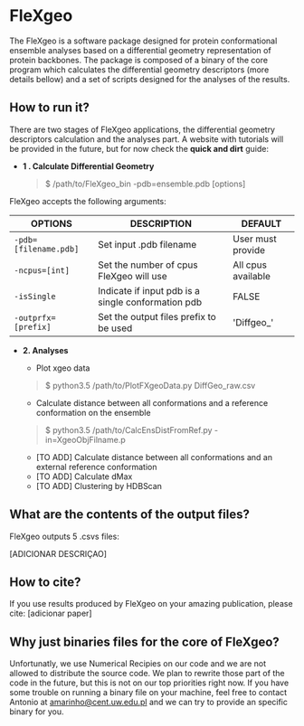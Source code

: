 # FleXgeo

The FleXgeo is a software package designed for protein conformational ensemble analyses based on a differential geometry representation of protein backbones. The package is composed of a binary of the core program which calculates the differential geometry descriptors (more details bellow) and a set of scripts designed for the analyses of the results.

## How to run it?
There are two stages of FleXgeo applications, the differential geometry descriptors calculation and the analyses part. A website with tutorials will be provided in the future, but for now check the **quick and dirt** guide:
- **1 . Calculate Differential Geometry**
	>$ /path/to/FleXgeo_bin -pdb=ensemble.pdb [options]

FleXgeo accepts the following arguments:

|    OPTIONS       | DESCRIPTION               | DEFAULT                 |
|----------------|-----------------------------|--------------------------|
|`-pdb=[filename.pdb]`|Set input .pdb filename|User must provide  |
|`-ncpus=[int]`      |Set the number of cpus FleXgeo will use | All cpus available|
| `-isSingle`        |Indicate if input pdb is a single conformation pdb | FALSE|
|`-outprfx=[prefix]` | Set the output files prefix to be used | 'Diffgeo_' |

- **2. Analyses**
	* Plot xgeo data
	>$ python3.5 /path/to/PlotFXgeoData.py DiffGeo_raw.csv

	* Calculate distance between all conformations and a reference conformation on the ensemble
	>$ python3.5 /path/to/CalcEnsDistFromRef.py -in=XgeoObjFilname.p

	* [TO ADD] Calculate distance between all conformations and an external reference conformation
	* [TO ADD] Calculate dMax
	* [TO ADD] Clustering by HDBScan

## What are the contents of the output files?
FleXgeo outputs 5 .csvs files:

[ADICIONAR DESCRIÇAO]

## How to cite?
If you use results produced by FleXgeo on your amazing publication, please cite:
[adicionar paper]

## Why just binaries files for the core of FleXgeo?
Unfortunatly, we use Numerical Recipies on our code and we are not allowed to distribute the source code. We plan to rewrite those part of the code in the future, but this is not on our top priorities right now. If you have some trouble on running a binary file on your machine, feel free to contact Antonio at amarinho@cent.uw.edu.pl and we can try to provide an specific binary for you.
